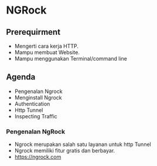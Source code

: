 # NGRock

## Prerequirment

- Mengerti cara kerja HTTP.
- Mampu membuat Website. 
- Mampu menggunakan Terminal/command line

## Agenda

- Pengenalan Ngrock
- Menginstall Ngrock
- Authentication
- Http Tunnel
- Inspecting Traffic 

### Pengenalan NgRock

- Ngrock merupakan salah satu layanan untuk http Tunnel 
- Ngrock memiliki fitur gratis dan berbayar.
- https://ngrock.com


